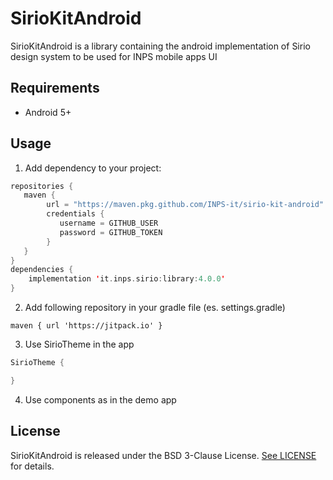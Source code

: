 <!--
SPDX-FileCopyrightText: 2021 Istituto Nazionale Previdenza Sociale

SPDX-License-Identifier: BSD-3-Clause
-->

# SirioKitAndroid

SirioKitAndroid is a library containing the android implementation of Sirio design system to be used for INPS mobile apps UI

## Requirements

- Android 5+

## Usage
1. Add dependency to your project:
```kotlin
repositories {
   maven {
        url = "https://maven.pkg.github.com/INPS-it/sirio-kit-android"
        credentials {
           username = GITHUB_USER
           password = GITHUB_TOKEN
        }
   }
}
dependencies {
    implementation 'it.inps.sirio:library:4.0.0'
}
```
2. Add following repository in your gradle file (es. settings.gradle)
```
maven { url 'https://jitpack.io' }
```
3. Use SirioTheme in the app
```kotlin
SirioTheme {

}
```
4. Use components as in the demo app

## License

SirioKitAndroid is released under the BSD 3-Clause License. [See LICENSE](https://github.com/INPS-it/sirio-kit-android/blob/main/LICENSE) for details.
